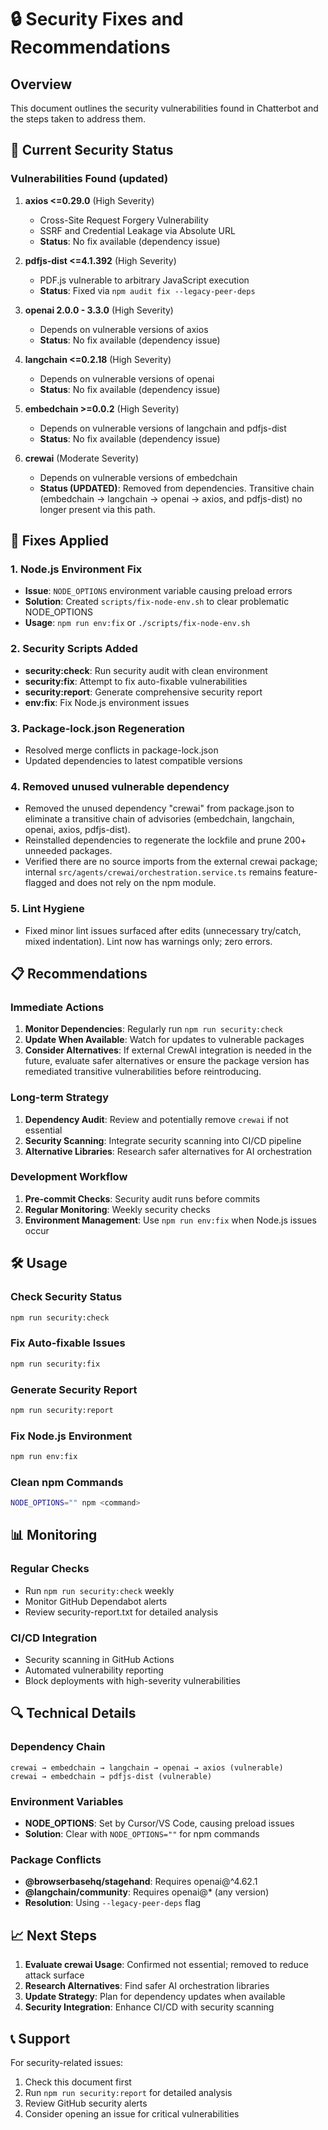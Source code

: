 # 🔒 Security Fixes and Recommendations

## Overview

This document outlines the security vulnerabilities found in Chatterbot and the steps taken to address them.

## 🚨 Current Security Status

### Vulnerabilities Found (updated)

1. **axios <=0.29.0** (High Severity)
   - Cross-Site Request Forgery Vulnerability
   - SSRF and Credential Leakage via Absolute URL
   - **Status**: No fix available (dependency issue)

2. **pdfjs-dist <=4.1.392** (High Severity)
   - PDF.js vulnerable to arbitrary JavaScript execution
   - **Status**: Fixed via `npm audit fix --legacy-peer-deps`

3. **openai 2.0.0 - 3.3.0** (High Severity)
   - Depends on vulnerable versions of axios
   - **Status**: No fix available (dependency issue)

4. **langchain <=0.2.18** (High Severity)
   - Depends on vulnerable versions of openai
   - **Status**: No fix available (dependency issue)

5. **embedchain >=0.0.2** (High Severity)
   - Depends on vulnerable versions of langchain and pdfjs-dist
   - **Status**: No fix available (dependency issue)

6. **crewai** (Moderate Severity)
   - Depends on vulnerable versions of embedchain
   - **Status (UPDATED)**: Removed from dependencies. Transitive chain (embedchain → langchain → openai → axios, and pdfjs-dist) no longer present via this path.

## 🔧 Fixes Applied

### 1. Node.js Environment Fix

- **Issue**: `NODE_OPTIONS` environment variable causing preload errors
- **Solution**: Created `scripts/fix-node-env.sh` to clear problematic NODE_OPTIONS
- **Usage**: `npm run env:fix` or `./scripts/fix-node-env.sh`

### 2. Security Scripts Added

- **security:check**: Run security audit with clean environment
- **security:fix**: Attempt to fix auto-fixable vulnerabilities
- **security:report**: Generate comprehensive security report
- **env:fix**: Fix Node.js environment issues

### 3. Package-lock.json Regeneration

- Resolved merge conflicts in package-lock.json
- Updated dependencies to latest compatible versions

### 4. Removed unused vulnerable dependency

- Removed the unused dependency "crewai" from package.json to eliminate a transitive chain of advisories (embedchain, langchain, openai, axios, pdfjs-dist).
- Reinstalled dependencies to regenerate the lockfile and prune 200+ unneeded packages.
- Verified there are no source imports from the external crewai package; internal `src/agents/crewai/orchestration.service.ts` remains feature-flagged and does not rely on the npm module.

### 5. Lint Hygiene

- Fixed minor lint issues surfaced after edits (unnecessary try/catch, mixed indentation). Lint now has warnings only; zero errors.

## 📋 Recommendations

### Immediate Actions

1. **Monitor Dependencies**: Regularly run `npm run security:check`
2. **Update When Available**: Watch for updates to vulnerable packages
3. **Consider Alternatives**: If external CrewAI integration is needed in the future, evaluate safer alternatives or ensure the package version has remediated transitive vulnerabilities before reintroducing.

### Long-term Strategy

1. **Dependency Audit**: Review and potentially remove `crewai` if not essential
2. **Security Scanning**: Integrate security scanning into CI/CD pipeline
3. **Alternative Libraries**: Research safer alternatives for AI orchestration

### Development Workflow

1. **Pre-commit Checks**: Security audit runs before commits
2. **Regular Monitoring**: Weekly security checks
3. **Environment Management**: Use `npm run env:fix` when Node.js issues occur

## 🛠️ Usage

### Check Security Status

```bash
npm run security:check
```

### Fix Auto-fixable Issues

```bash
npm run security:fix
```

### Generate Security Report

```bash
npm run security:report
```

### Fix Node.js Environment

```bash
npm run env:fix
```

### Clean npm Commands

```bash
NODE_OPTIONS="" npm <command>
```

## 📊 Monitoring

### Regular Checks

- Run `npm run security:check` weekly
- Monitor GitHub Dependabot alerts
- Review security-report.txt for detailed analysis

### CI/CD Integration

- Security scanning in GitHub Actions
- Automated vulnerability reporting
- Block deployments with high-severity vulnerabilities

## 🔍 Technical Details

### Dependency Chain

```
crewai → embedchain → langchain → openai → axios (vulnerable)
crewai → embedchain → pdfjs-dist (vulnerable)
```

### Environment Variables

- **NODE_OPTIONS**: Set by Cursor/VS Code, causing preload issues
- **Solution**: Clear with `NODE_OPTIONS=""` for npm commands

### Package Conflicts

- **@browserbasehq/stagehand**: Requires openai@^4.62.1
- **@langchain/community**: Requires openai@\* (any version)
- **Resolution**: Using `--legacy-peer-deps` flag

## 📈 Next Steps

1. **Evaluate crewai Usage**: Confirmed not essential; removed to reduce attack surface
2. **Research Alternatives**: Find safer AI orchestration libraries
3. **Update Strategy**: Plan for dependency updates when available
4. **Security Integration**: Enhance CI/CD with security scanning

## 📞 Support

For security-related issues:

1. Check this document first
2. Run `npm run security:report` for detailed analysis
3. Review GitHub security alerts
4. Consider opening an issue for critical vulnerabilities
